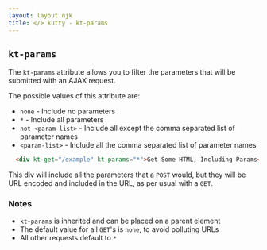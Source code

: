 ```yaml
---
layout: layout.njk
title: </> kutty - kt-params
---
```


## `kt-params`

The `kt-params` attribute allows you to filter the parameters that will be submitted with an AJAX request.  

The possible values of this attribute are:

* `none` - Include no parameters
* `*` - Include all parameters
* `not <param-list>` - Include all except the comma separated list of parameter names
* `<param-list>` - Include all the comma separated list of parameter names

```html
  <div kt-get="/example" kt-params="*">Get Some HTML, Including Params</div>
```

This div will include all the parameters that a `POST` would, but they will be URL encoded
and included in the URL, as per usual with a `GET`.

### Notes

* `kt-params` is inherited and can be placed on a parent element
* The default value for all `GET`'s is `none`, to avoid polluting URLs
* All other requests default to `*`